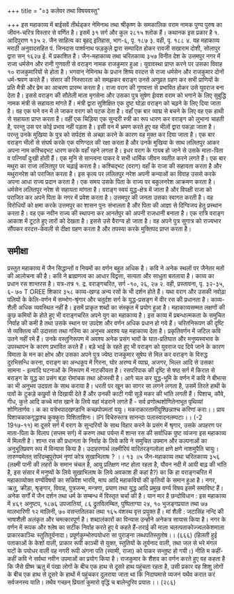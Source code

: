 +++
title = "०३ कलेवर तथा विषयवस्तु"

+++
इस महाकाव्य में बाईसवें तीर्थड्कर नेमिनाथ तथा श्रीकृष्ण के समकालिक वराम नामक पुण्य पुरुष का जीवन-चरित्र विस्तार से वर्णित है। इसमें ३१ सर्ग और कुल २८१५ श्लोक हैं। कथानक इस प्रकार है
१. आदिपुराण १३५ २. जैन साहित्य का बृहद् इतिहास, भाग-६, पृ. १८७ ३. वही, पृ. १८८ ४. यह महाकाव्य मराठी अनुवादसहित पं. जिनदास पार्श्वनाथ फड़कुले द्वारा सम्पादित होकर रावजी
सखाराम दोशी, सोलापुर द्वारा सन् १६२७ ई. में प्रकाशित है।
जैन-महाकाव्य तथा चरितकाव्य
३५७ विनीत देश के उत्तमपुर नगर में राजा धर्मसेन और रानी गुणवती से वराङ्ग नामक राजकुमार हुआ। युवावस्था प्राप्त करने पर उसका विवाह १० राजकुमारियों से होता है। भगवान् नेमिनाथ के प्रधान शिष्य वरदत्त से राजा धर्मसेन और राजकुमार दोनों धर्म-श्रवण करते हैं। संसार की निस्सारता को समझकर बराङ्ग उनसे अणुव्रत ग्रहण कर सभी प्राणियों के प्रति मैत्री और प्रेम का आचरण प्रारम्भ करता है। राजा वराग की गुणवत्ता से प्रभावित होकर उसे युवराज बना देता है। इससे वराङ्ग की सौतेली माता मृगसेना और उसका पुत्र सुषेण ईावश वराम को भगाने के लिए सुबुद्धि नामक मंत्री से सहायता मांगते हैं। मंत्री द्वारा सुशिक्षित एक दुष्ट घोड़ा वराङ्ग को चढ़ने के लिए दिया जाता है। वह एक घने वन में ले जाकर वराग को पटक देता है। वहाँ एक बार व्याघ्र से बचने के लिए वह एक हाथी से सहायता प्राप्त करता है। वहीं एक चिड़िया एक सुन्दरी स्त्री का रूप धारण कर वराङ्ग को लुभाना चाहती है, परन्तु उस पर कोई प्रभाव नहीं पड़ता है। इसी वन में भ्रमण करते हुए वह भीलों द्वारा पकड़ा जाता है। परन्तु उनके मुखिया के पुत्र को सर्पदंश से अच्छा करने के कारण वह मुक्त कर दिया जाता है। एक बार वराङ्ग भीलों से संघर्ष करके एक वणिग्दल की रक्षा करता है और उनके मुखिया के साथ ललितपुर आकर अपना नाम कश्चिद्भट धारण करके वहाँ रहने लगता है। इधर वराग के गायब हो जाने से उसके माता-पिता व पत्नियाँ दुःखी होती हैं। एक मुनि से सान्त्वना पाकर वे सभी धार्मिक जीवन व्यतीत करने लगते हैं। एक बार मथुरा का राजा ललितपुर पर चढ़ाई करता है। कश्चिद्भट (वराग) वहाँ के राजा की सहायता करता है और मथुरानरेश को पराजित करता है। इस कृत्य पर ललितपुर नरेश अपनी कन्याओं का विवाह उससे करके अपना आधा राज्य प्रदान करता है। एक समय उसके पिता के राज्य पर बकुलनरेश आक्रमण करता है। धर्मसेन ललितपुर नरेश से सहायता मांगता है। वराङ्ग स्वयं युद्ध-क्षेत्र में जाता है और विपक्षी राजा को पराजित कर अपने पिता के नगर में प्रवेश करता है। उत्तमपुर की जनता उसका स्वागत करती है। वह विरोधियों को क्षमा करके उत्तमपुर का शासन पुनः संभालता है और पिता की आज्ञा से दिग्विजय हेतु प्रस्थान करता है। वह एक नवीन राज्य की स्थापना कर आनर्तपुर को अपनी राजधानी बनाता है। एक रात्रि वराङ्ग आकाश में टूटते हुए तारों को देखता है। इससे उसे वैराग्य हो जाता है। वह अपने पुत्र सुगात्र को राज्यभार सौंपकर वरदत्त-केवली से दीक्षा ग्रहण करता है और तपस्या करके मुक्तिपद प्राप्त करता है।
## समीक्षा  
प्रस्तुत महाकाव्य में जैन सिद्धान्तों व नियमों का वर्णन बहुत अधिक है। कवि ने अनेक स्थलों पर जैनेतर मतों की आलोचना की है। कवि ने ब्राह्मणत्व का आधार विद्वत्ता, सत्यता और साधुता बतलाया है। काव्य का प्रधान रस शान्तरस है। यत्र-तत्र
१. द्र. वराङ्गचरित, सर्ग -१०, २६, २७ २. वही, प्रस्तावना, पृ. ३२-३५, ६-
७०
T OREE शिकार
३५८
काव्य-खण्ड
अन्य रसों के भी दर्शन होते हैं। यथा वराग और उसकी नवोढ़ा पलियों के केलि-वर्णन में सम्भोग-श्रृंगार और चतुर्दश सर्ग के युद्ध-प्रसङ्ग में वीर रस की प्रधानता है। काव्य-शैली अधिक व्यवस्थित नहीं है। इसमें प्राकृत शब्दों का संस्कृत में प्रयोग हुआ है। महाकाव्यसम्मत लक्षणों की कुछ कमियों के होते हुए भी वराङ्गचरित अपने युग का महाकाव्य है।
इस काव्य में प्रबन्धात्मकता के समुचित निर्वाह की कमी है तथा उसके स्थान पर उपदेश और वर्णन अधिक प्रधान हो गये हैं। चरितनिरूपण की दृष्टि से व्यक्तित्व की उदात्तता तथा गरिमा का अनुभव अवश्य यह महाकाव्य देता है। प्रकृतिवर्णन में जटिल कवि उतने नहीं रमे हैं। उनके वस्तुनिरूपण में अवश्य अनेक प्रसंग भावों के घात-प्रतिघात और मनुष्यस्वभाव के उपस्थापन के कारण प्रभावित करते हैं। बड़े भाई के रहते हुए भी वराङ्ग को युवराज पद दिये जाने के कारण विमाता के मन का क्षोभ और उसका अपने पुत्र ज्येष्ठ राजकुमार सुषेघ से मिल कर वराङ्ग के विरुद्ध दुरभिसन्धि करना, वराङ्ग का अन्धकूप में गिरना, घोर अरण्य में व्याघ्र, अजगर, भिल्ल आदि से उसका सामना - इत्यादि घटनाओं के निरूपण में नाटकीयता है।
रसपरिपाक की दृष्टि से षष्ठ सर्ग में किरात से बराङ्ग के युद्ध का प्रसंग बड़ा रोमांचक तथा ओजस्वी है। आगे चल कर युद्ध-भूमि के वर्णन में कवि ने बीभत्स का भी अनुभव उदग्रता के साथ कराया है। धरती पर खून का सागर सा लगने लगता है, उसमें तिरते हाथी के पावों के टुकड़े कछुवों से दिखायी देते हैं और उनकी काटी गयी सूडें मकर की भांति लगती हैं। पिशाच, कौवे, गीध, कुत्ते आदि कच्चे मांस खाने के लिये वहां मंडराने लगते हैं -
सर्व व्रणोत्थशोणितेनाभूत पृथिव्यां शोणितार्णवः। क का
यत्रेभपादखण्डानि कच्छपोपमतां ययुः। मकराकारतामीयुश्छिन्नाश्च करिणां कराः।। प्राय
पिशाचकाकगृद्धाश्च कुक्कुराः पिशिताशिनः। IPI विचेरुस्तत्र सानन्दाः पलास्वादनलम्पटाः।। (-2 19१७-११) मा
दूसरे सर्ग में वराग के सुन्दरियों के साथ विहार करने के प्रसंग में श्रृगार, उसके अपहरण पर माता-पिता के विलाप (सप्तम सर्ग) में करुण तथा पर्यन्त में शान्त रस की सर्वाधिक पुष्ट व्यंजना इस महाकाव्य में मिलती है। शान्त रस की प्रधानता के निर्वाह के लिये कवि ने समुचित उपमान और कल्पनाओं का अनुभूतिप्रवण रूप में विन्यास किया है।
उदाहरणार्थ
लक्ष्मीरियं वारितरङ्गलोला क्षणे क्षणे नाशमुपैति चायुः। तारुण्यमेतत् सरिदम्बुपूरोपमं नृणां कोत्र सुखाभिलाषः ? ।। १३ ॥५
जैन-महाकाव्य तथा चरितकाव्य
३५६ (लक्ष्मी पानी की लहरों के समान चंचल है, आयु प्रतिक्षण नष्ट होता रहता है, यौवन नदी में आयी बाढ़ की भांति है, इस संसार में मनुष्यों के लिये सुखाभिलाष के लिये अवकाश ही कहां है?) का कि हा वराङ्गचरित में महाकाव्योक्त वर्ण्यविषयों का सन्निवेश भारवि, माघ आदि महाकवियों की कृतियों के समान हुआ है। नगर, ऋतु, क्रीड़ा, श्रृङ्गार, विवाह, पुत्रजन्म, मन्त्रणा, प्रयाण तथा युद्ध आदि प्रमुख वर्ण्य विषय इसमें समाविष्ट हैं। अनेक सर्गों में जैन दर्शन तथा धर्म के सम्बन्ध में विस्तृत चर्चा की है। यान मार है छन्दोविधान : इस महाकाव्य में ४६९ अनुष्टप, १८७६ उपजातियां, ८६ द्रुतविलम्बित, पुष्पिताग्या २४, १० भुजङ्गप्रयात तथा ७७ मालभारिणी १२ मालिनी, ७० वसन्ततिलका तथा १६५ वंशस्थ वृत्त प्रयुक्त हैं।
मां शैली : जटासिंह नन्दि की भाषाशैली अलंकृत और चमत्कारपूर्ण है। शब्दालंकारों का विन्यास उन्होंने अनेकत्र सायास किया है। नगर के वर्णन में रूपक और श्लेष का सटीक निर्वाह करते हुए वे कहते हैं-तराई की माला
चलत्पताकोज्ज्वलकेशमाला प्राकारकाञ्चिः स्तुतितूर्यनादा।
प्रपूर्णकुम्भोरुपयोधरा सा पुराङ्ना लब्धपतिस्तुतोष।। (६६६) (हिलती हुई पताकाओं के केशों वाली, प्राकार रूपी काञ्ची से युक्त, स्तुतियों के तूर्यनाद वाली, तथा जल से भरे मंगल घटों के पयोधर वाली वह नगरी रूपी अंगना पति (स्वामी, राजा) को पाकर सन्तुष्ट हो गयी।) नीति
म कहीं-कहीं कवि ने सर्वथा नवीन उपमाओं का प्रयोग किया है। राजकुमार के शैशव का वर्णन करते हुए वह कहता है कि जैसे ग्रीष्म ऋतु में पंखा लोगों के बीच एक हाथ से दूसरे हाथ पहुंचता रहता है, उसी प्रकार वह शिशु लोगों के बीच एक हाथ से दूसरे के हाथों में पहुंचकर दुलराया जाता था कि
निदाघमासे व्यजनं यथैव करात करं सर्वजनस्य याति। तथैव गच्छन् प्रियतां कुमारो वृद्धिं च बालेन्दुरिव प्रयातः।। (२८६)